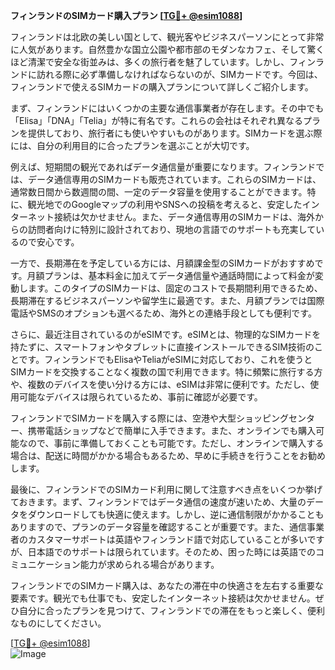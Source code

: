 **フィンランドのSIMカード購入プラン [[TG💪+ @esim1088](https://t.me/s/esim1088)]**

フィンランドは北欧の美しい国として、観光客やビジネスパーソンにとって非常に人気があります。自然豊かな国立公園や都市部のモダンなカフェ、そして驚くほど清潔で安全な街並みは、多くの旅行者を魅了しています。しかし、フィンランドに訪れる際に必ず準備しなければならないのが、SIMカードです。今回は、フィンランドで使えるSIMカードの購入プランについて詳しくご紹介します。

まず、フィンランドにはいくつかの主要な通信事業者が存在します。その中でも「Elisa」「DNA」「Telia」が特に有名です。これらの会社はそれぞれ異なるプランを提供しており、旅行者にも使いやすいものがあります。SIMカードを選ぶ際には、自分の利用目的に合ったプランを選ぶことが大切です。

例えば、短期間の観光であればデータ通信量が重要になります。フィンランドでは、データ通信専用のSIMカードも販売されています。これらのSIMカードは、通常数日間から数週間の間、一定のデータ容量を使用することができます。特に、観光地でのGoogleマップの利用やSNSへの投稿を考えると、安定したインターネット接続は欠かせません。また、データ通信専用のSIMカードは、海外からの訪問者向けに特別に設計されており、現地の言語でのサポートも充実しているので安心です。

一方で、長期滞在を予定している方には、月額課金型のSIMカードがおすすめです。月額プランは、基本料金に加えてデータ通信量や通話時間によって料金が変動します。このタイプのSIMカードは、固定のコストで長期間利用できるため、長期滞在するビジネスパーソンや留学生に最適です。また、月額プランでは国際電話やSMSのオプションも選べるため、海外との連絡手段としても便利です。

さらに、最近注目されているのがeSIMです。eSIMとは、物理的なSIMカードを持たずに、スマートフォンやタブレットに直接インストールできるSIM技術のことです。フィンランドでもElisaやTeliaがeSIMに対応しており、これを使うとSIMカードを交換することなく複数の国で利用できます。特に頻繁に旅行する方や、複数のデバイスを使い分ける方には、eSIMは非常に便利です。ただし、使用可能なデバイスは限られているため、事前に確認が必要です。

フィンランドでSIMカードを購入する際には、空港や大型ショッピングセンター、携帯電話ショップなどで簡単に入手できます。また、オンラインでも購入可能なので、事前に準備しておくことも可能です。ただし、オンラインで購入する場合は、配送に時間がかかる場合もあるため、早めに手続きを行うことをお勧めします。

最後に、フィンランドでのSIMカード利用に関して注意すべき点をいくつか挙げておきます。まず、フィンランドではデータ通信の速度が速いため、大量のデータをダウンロードしても快適に使えます。しかし、逆に通信制限がかかることもありますので、プランのデータ容量を確認することが重要です。また、通信事業者のカスタマーサポートは英語やフィンランド語で対応していることが多いですが、日本語でのサポートは限られています。そのため、困った時には英語でのコミュニケーション能力が求められる場合があります。

フィンランドでのSIMカード購入は、あなたの滞在中の快適さを左右する重要な要素です。観光でも仕事でも、安定したインターネット接続は欠かせません。ぜひ自分に合ったプランを見つけて、フィンランドでの滞在をもっと楽しく、便利なものにしてください。

[[TG💪+ @esim1088](https://t.me/s/esim1088)]  
![Image](https://i.postimg.cc/Y0z9fWf4/image.png)